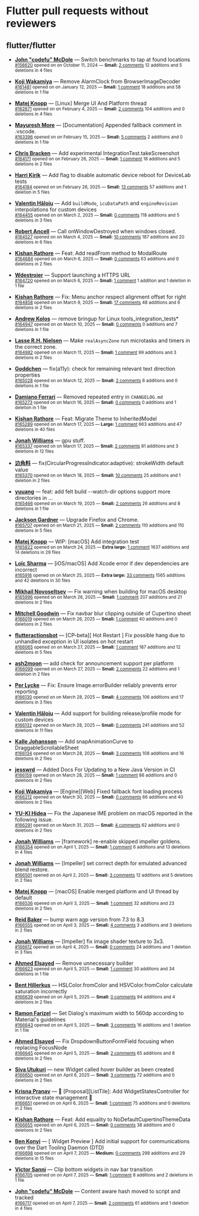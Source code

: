 # Flutter pull requests without reviewers

## flutter/flutter

* **[John "codefu" McDole](https://github.com/jtmcdole)** &mdash; Switch benchmarks to tap at found locations<br />
  <sub>[#156620](https://github.com/flutter/flutter/pull/156620) opened on on October 11, 2024 &mdash; **Small:** [2 comments](https://github.com/flutter/flutter/pull/156620) 12 additions and 5 deletions in 4 files</sub><br />

* **[Koji Wakamiya](https://github.com/koji-1009)** &mdash; Remove AlarmClock from BrowserImageDecoder<br />
  <sub>[#161481](https://github.com/flutter/flutter/pull/161481) opened on on January 12, 2025 &mdash; **Small:** [1 comment](https://github.com/flutter/flutter/pull/161481) 18 additions and 58 deletions in 1 file</sub><br />

* **[Matej Knopp](https://github.com/knopp)** &mdash; [Linux] Merge UI And Platform thread<br />
  <sub>[#162671](https://github.com/flutter/flutter/pull/162671) opened on on February 4, 2025 &mdash; **Small:** [2 comments](https://github.com/flutter/flutter/pull/162671) 104 additions and 0 deletions in 4 files</sub><br />

* **[Mayuresh More](https://github.com/MayureshMore)** &mdash; [Documentation] Appended fallback comment in .vscode.<br />
  <sub>[#163396](https://github.com/flutter/flutter/pull/163396) opened on on February 15, 2025 &mdash; **Small:** [5 comments](https://github.com/flutter/flutter/pull/163396) 2 additions and 0 deletions in 1 file</sub><br />

* **[Chris Bracken](https://github.com/cbracken)** &mdash; Add experimental IntegrationTest.takeScreenshot<br />
  <sub>[#164171](https://github.com/flutter/flutter/pull/164171) opened on on February 26, 2025 &mdash; **Small:** [1 comment](https://github.com/flutter/flutter/pull/164171) 18 additions and 5 deletions in 2 files</sub><br />

* **[Harri Kirik](https://github.com/harri35)** &mdash; Add flag to disable automatic device reboot for DeviceLab tests<br />
  <sub>[#164184](https://github.com/flutter/flutter/pull/164184) opened on on February 26, 2025 &mdash; **Small:** [13 comments](https://github.com/flutter/flutter/pull/164184) 57 additions and 1 deletion in 5 files</sub><br />

* **[Valentin Hăloiu](https://github.com/vially)** &mdash; Add `buildMode`, `icuDataPath` and `engineRevision` interpolations for custom devices<br />
  <sub>[#164455](https://github.com/flutter/flutter/pull/164455) opened on on March 2, 2025 &mdash; **Small:** [0 comments](https://github.com/flutter/flutter/pull/164455) 118 additions and 5 deletions in 3 files</sub><br />

* **[Robert Ancell](https://github.com/robert-ancell)** &mdash; Call onWindowDestroyed when windows closed.<br />
  <sub>[#164527](https://github.com/flutter/flutter/pull/164527) opened on on March 4, 2025 &mdash; **Small:** [10 comments](https://github.com/flutter/flutter/pull/164527) 187 additions and 20 deletions in 6 files</sub><br />

* **[Kishan Rathore](https://github.com/rkishan516)** &mdash; Feat: Add readFrom method to ModalRoute<br />
  <sub>[#164684](https://github.com/flutter/flutter/pull/164684) opened on on March 6, 2025 &mdash; **Small:** [0 comments](https://github.com/flutter/flutter/pull/164684) 63 additions and 0 deletions in 2 files</sub><br />

* **[Wdestroier](https://github.com/Wdestroier)** &mdash; Support launching a HTTPS URL<br />
  <sub>[#164720](https://github.com/flutter/flutter/pull/164720) opened on on March 6, 2025 &mdash; **Small:** [1 comment](https://github.com/flutter/flutter/pull/164720) 1 addition and 1 deletion in 1 file</sub><br />

* **[Kishan Rathore](https://github.com/rkishan516)** &mdash; Fix: Menu anchor respect alignment offset for right<br />
  <sub>[#164858](https://github.com/flutter/flutter/pull/164858) opened on on March 9, 2025 &mdash; **Small:** [17 comments](https://github.com/flutter/flutter/pull/164858) 48 additions and 6 deletions in 2 files</sub><br />

* **[Andrew Kolos](https://github.com/andrewkolos)** &mdash; remove bringup for Linux tools_integration_tests*<br />
  <sub>[#164947](https://github.com/flutter/flutter/pull/164947) opened on on March 10, 2025 &mdash; **Small:** [0 comments](https://github.com/flutter/flutter/pull/164947) 0 additions and 7 deletions in 1 file</sub><br />

* **[Lasse R.H. Nielsen](https://github.com/lrhn)** &mdash; Make `realAsyncZone` run microtasks and timers in the correct zone.<br />
  <sub>[#164982](https://github.com/flutter/flutter/pull/164982) opened on on March 11, 2025 &mdash; **Small:** [1 comment](https://github.com/flutter/flutter/pull/164982) 99 additions and 3 deletions in 2 files</sub><br />

* **[Goddchen](https://github.com/Goddchen)** &mdash; fix(a11y): check for remaining relevant text direction properties<br />
  <sub>[#165028](https://github.com/flutter/flutter/pull/165028) opened on on March 12, 2025 &mdash; **Small:** [2 comments](https://github.com/flutter/flutter/pull/165028) 6 additions and 0 deletions in 1 file</sub><br />

* **[Damiano Ferrari](https://github.com/ferraridamiano)** &mdash; Removed repeated entry in `CHANGELOG.md`<br />
  <sub>[#165273](https://github.com/flutter/flutter/pull/165273) opened on on March 16, 2025 &mdash; **Small:** [0 comments](https://github.com/flutter/flutter/pull/165273) 0 additions and 1 deletion in 1 file</sub><br />

* **[Kishan Rathore](https://github.com/rkishan516)** &mdash; Feat: Migrate Theme to InheritedModel<br />
  <sub>[#165289](https://github.com/flutter/flutter/pull/165289) opened on on March 17, 2025 &mdash; **Large:** [1 comment](https://github.com/flutter/flutter/pull/165289) 663 additions and 47 deletions in 40 files</sub><br />

* **[Jonah Williams](https://github.com/jonahwilliams)** &mdash; gpu stuff.<br />
  <sub>[#165337](https://github.com/flutter/flutter/pull/165337) opened on on March 17, 2025 &mdash; **Small:** [2 comments](https://github.com/flutter/flutter/pull/165337) 81 additions and 3 deletions in 12 files</sub><br />

* **[边角料](https://github.com/StanleyCocos)** &mdash; fix(CircularProgressIndicator.adaptive): strokeWidth default value<br />
  <sub>[#165370](https://github.com/flutter/flutter/pull/165370) opened on on March 18, 2025 &mdash; **Small:** [10 comments](https://github.com/flutter/flutter/pull/165370) 25 additions and 1 deletion in 2 files</sub><br />

* **[yuuang](https://github.com/zhangyuang)** &mdash; feat: add felt build --watch-dir options support more directories in …<br />
  <sub>[#165466](https://github.com/flutter/flutter/pull/165466) opened on on March 19, 2025 &mdash; **Small:** [2 comments](https://github.com/flutter/flutter/pull/165466) 26 additions and 8 deletions in 1 file</sub><br />

* **[Jackson Gardner](https://github.com/eyebrowsoffire)** &mdash; Upgrade Firefox and Chrome.<br />
  <sub>[#165707](https://github.com/flutter/flutter/pull/165707) opened on on March 21, 2025 &mdash; **Small:** [2 comments](https://github.com/flutter/flutter/pull/165707) 110 additions and 110 deletions in 5 files</sub><br />

* **[Matej Knopp](https://github.com/knopp)** &mdash; WIP: [macOS] Add integration test<br />
  <sub>[#165822](https://github.com/flutter/flutter/pull/165822) opened on on March 24, 2025 &mdash; **Extra large:** [1 comment](https://github.com/flutter/flutter/pull/165822) 1637 additions and 14 deletions in 29 files</sub><br />

* **[Loïc Sharma](https://github.com/loic-sharma)** &mdash; [iOS/macOS] Add Xcode error if dev dependencies are incorrect<br />
  <sub>[#165916](https://github.com/flutter/flutter/pull/165916) opened on on March 25, 2025 &mdash; **Extra large:** [33 comments](https://github.com/flutter/flutter/pull/165916) 1565 additions and 42 deletions in 30 files</sub><br />

* **[Mikhail Novoseltsev](https://github.com/Sameri11)** &mdash; Fix warning when building for macOS desktop<br />
  <sub>[#165996](https://github.com/flutter/flutter/pull/165996) opened on on March 26, 2025 &mdash; **Small:** [1 comment](https://github.com/flutter/flutter/pull/165996) 207 additions and 21 deletions in 2 files</sub><br />

* **[Mitchell Goodwin](https://github.com/MitchellGoodwin)** &mdash; Fix navbar blur clipping outside of Cupertino sheet<br />
  <sub>[#166019](https://github.com/flutter/flutter/pull/166019) opened on on March 26, 2025 &mdash; **Small:** [1 comment](https://github.com/flutter/flutter/pull/166019) 40 additions and 0 deletions in 2 files</sub><br />

* **[flutteractionsbot](https://github.com/flutteractionsbot)** &mdash; [CP-beta][ Hot Restart ] Fix possible hang due to unhandled exception in UI isolates on hot restart<br />
  <sub>[#166065](https://github.com/flutter/flutter/pull/166065) opened on on March 27, 2025 &mdash; **Small:** [1 comment](https://github.com/flutter/flutter/pull/166065) 187 additions and 12 deletions in 5 files</sub><br />

* **[ash2moon](https://github.com/ash2moon)** &mdash; add check for announcement support per platform<br />
  <sub>[#166099](https://github.com/flutter/flutter/pull/166099) opened on on March 27, 2025 &mdash; **Small:** [2 comments](https://github.com/flutter/flutter/pull/166099) 22 additions and 1 deletion in 2 files</sub><br />

* **[Per Lycke](https://github.com/PerLycke)** &mdash; Fix: Ensure Image.errorBuilder reliably prevents error reporting<br />
  <sub>[#166130](https://github.com/flutter/flutter/pull/166130) opened on on March 28, 2025 &mdash; **Small:** [4 comments](https://github.com/flutter/flutter/pull/166130) 106 additions and 17 deletions in 3 files</sub><br />

* **[Valentin Hăloiu](https://github.com/vially)** &mdash; Add support for building release/profile mode for custom devices<br />
  <sub>[#166132](https://github.com/flutter/flutter/pull/166132) opened on on March 28, 2025 &mdash; **Small:** [0 comments](https://github.com/flutter/flutter/pull/166132) 241 additions and 52 deletions in 11 files</sub><br />

* **[Kalle Johansson](https://github.com/Kal-Elx)** &mdash; Add snapAnimationCurve to DraggableScrollableSheet<br />
  <sub>[#166134](https://github.com/flutter/flutter/pull/166134) opened on on March 28, 2025 &mdash; **Small:** [3 comments](https://github.com/flutter/flutter/pull/166134) 108 additions and 16 deletions in 2 files</sub><br />

* **[jesswrd](https://github.com/jesswrd)** &mdash; Added Docs For Updating to a New Java Version in CI<br />
  <sub>[#166159](https://github.com/flutter/flutter/pull/166159) opened on on March 28, 2025 &mdash; **Small:** [1 comment](https://github.com/flutter/flutter/pull/166159) 86 additions and 0 deletions in 2 files</sub><br />

* **[Koji Wakamiya](https://github.com/koji-1009)** &mdash; [Engine][Web] Fixed fallback font loading process<br />
  <sub>[#166212](https://github.com/flutter/flutter/pull/166212) opened on on March 30, 2025 &mdash; **Small:** [0 comments](https://github.com/flutter/flutter/pull/166212) 66 additions and 40 deletions in 2 files</sub><br />

* **[YU-KI Hidea](https://github.com/hidea)** &mdash; Fix the Japanese IME problem on macOS reported in the following issue.<br />
  <sub>[#166291](https://github.com/flutter/flutter/pull/166291) opened on on March 31, 2025 &mdash; **Small:** [4 comments](https://github.com/flutter/flutter/pull/166291) 62 additions and 0 deletions in 2 files</sub><br />

* **[Jonah Williams](https://github.com/jonahwilliams)** &mdash; [framework] re-enable skipped impeller goldens.<br />
  <sub>[#166354](https://github.com/flutter/flutter/pull/166354) opened on on April 1, 2025 &mdash; **Small:** [1 comment](https://github.com/flutter/flutter/pull/166354) 6 additions and 13 deletions in 4 files</sub><br />

* **[Jonah Williams](https://github.com/jonahwilliams)** &mdash; [Impeller] set correct depth for emulated advanced blend restore.<br />
  <sub>[#166501](https://github.com/flutter/flutter/pull/166501) opened on on April 2, 2025 &mdash; **Small:** [3 comments](https://github.com/flutter/flutter/pull/166501) 12 additions and 5 deletions in 2 files</sub><br />

* **[Matej Knopp](https://github.com/knopp)** &mdash; [macOS] Enable merged platform and UI thread by default<br />
  <sub>[#166536](https://github.com/flutter/flutter/pull/166536) opened on on April 3, 2025 &mdash; **Small:** [1 comment](https://github.com/flutter/flutter/pull/166536) 32 additions and 23 deletions in 2 files</sub><br />

* **[Reid Baker](https://github.com/reidbaker)** &mdash; bump warn agp version from 7.3 to 8.3<br />
  <sub>[#166555](https://github.com/flutter/flutter/pull/166555) opened on on April 3, 2025 &mdash; **Small:** [4 comments](https://github.com/flutter/flutter/pull/166555) 3 additions and 3 deletions in 2 files</sub><br />

* **[Jonah Williams](https://github.com/jonahwilliams)** &mdash; [Impeller] fix image shader texture to 3x3.<br />
  <sub>[#166612](https://github.com/flutter/flutter/pull/166612) opened on on April 4, 2025 &mdash; **Small:** [0 comments](https://github.com/flutter/flutter/pull/166612) 24 additions and 1 deletion in 3 files</sub><br />

* **[Ahmed Elsayed](https://github.com/AhmedLSayed9)** &mdash; Remove unnecessary builder<br />
  <sub>[#166623](https://github.com/flutter/flutter/pull/166623) opened on on April 5, 2025 &mdash; **Small:** [1 comment](https://github.com/flutter/flutter/pull/166623) 30 additions and 34 deletions in 1 file</sub><br />

* **[Bent Hillerkus](https://github.com/benthillerkus)** &mdash; HSLColor.fromColor and HSVColor.fromColor calculate saturation incorrectly<br />
  <sub>[#166639](https://github.com/flutter/flutter/pull/166639) opened on on April 5, 2025 &mdash; **Small:** [0 comments](https://github.com/flutter/flutter/pull/166639) 94 additions and 4 deletions in 2 files</sub><br />

* **[Ramon Farizel](https://github.com/RamonFarizel)** &mdash; Set Dialog's maximum width to 560dp according to Material's guidelines<br />
  <sub>[#166643](https://github.com/flutter/flutter/pull/166643) opened on on April 5, 2025 &mdash; **Small:** [3 comments](https://github.com/flutter/flutter/pull/166643) 16 additions and 1 deletion in 1 file</sub><br />

* **[Ahmed Elsayed](https://github.com/AhmedLSayed9)** &mdash; Fix DropdownButtonFormField focusing when replacing FocusNode<br />
  <sub>[#166645](https://github.com/flutter/flutter/pull/166645) opened on on April 5, 2025 &mdash; **Small:** [2 comments](https://github.com/flutter/flutter/pull/166645) 65 additions and 8 deletions in 2 files</sub><br />

* **[Siva Utukuri](https://github.com/UtukuriSiva)** &mdash; new Widget called hover builder as been created<br />
  <sub>[#166650](https://github.com/flutter/flutter/pull/166650) opened on on April 6, 2025 &mdash; **Small:** [3 comments](https://github.com/flutter/flutter/pull/166650) 72 additions and 0 deletions in 2 files</sub><br />

* **[Krisna Pranav](https://github.com/krishpranav)** &mdash; 🌟  [Proposal][ListTile]: Add WidgetStatesController for interactive state management 🌟 <br />
  <sub>[#166651](https://github.com/flutter/flutter/pull/166651) opened on on April 6, 2025 &mdash; **Small:** [1 comment](https://github.com/flutter/flutter/pull/166651) 75 additions and 0 deletions in 2 files</sub><br />

* **[Kishan Rathore](https://github.com/rkishan516)** &mdash; Feat: Add equality to NoDefaultCupertinoThemeData<br />
  <sub>[#166655](https://github.com/flutter/flutter/pull/166655) opened on on April 6, 2025 &mdash; **Small:** [0 comments](https://github.com/flutter/flutter/pull/166655) 38 additions and 0 deletions in 2 files</sub><br />

* **[Ben Konyi](https://github.com/bkonyi)** &mdash; [ Widget Preview ] Add initial support for communications over the Dart Tooling Daemon (DTD)<br />
  <sub>[#166698](https://github.com/flutter/flutter/pull/166698) opened on on April 7, 2025 &mdash; **Medium:** [0 comments](https://github.com/flutter/flutter/pull/166698) 298 additions and 29 deletions in 15 files</sub><br />

* **[Victor Sanni](https://github.com/victorsanni)** &mdash; Clip bottom widgets in nav bar transition<br />
  <sub>[#166705](https://github.com/flutter/flutter/pull/166705) opened on on April 7, 2025 &mdash; **Small:** [1 comment](https://github.com/flutter/flutter/pull/166705) 8 additions and 2 deletions in 1 file</sub><br />

* **[John "codefu" McDole](https://github.com/jtmcdole)** &mdash; Content aware hash moved to script and tracked<br />
  <sub>[#166717](https://github.com/flutter/flutter/pull/166717) opened on on April 7, 2025 &mdash; **Small:** [2 comments](https://github.com/flutter/flutter/pull/166717) 61 additions and 1 deletion in 4 files</sub><br />

